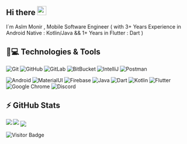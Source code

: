 ## Hi there <img src="https://media.giphy.com/media/hvRJCLFzcasrR4ia7z/giphy.gif" width="25px"></a>

I´m Aslm Monir , Mobile Software Engineer ( with 3+ Years Experience in Android Native : Kotlin/Java   &&  1+ Years in Flutter : Dart )

## 🚀💻 Technologies & Tools

  ![Git](https://img.shields.io/badge/-Git-black?style=flat-square&logo=git)
  ![GitHub](https://img.shields.io/badge/-GitHub-181717?style=flat-square&logo=github)
  ![GitLab](https://img.shields.io/badge/-GitLab-FCA121?style=flat-square&logo=gitlab)
  ![BitBucket](https://img.shields.io/badge/-BitBucket-darkblue?style=flat-square&logo=bitbucket)
  ![IntelliJ](https://img.shields.io/badge/-IntelliJ%20IDEA-black?style=flat-square&logo=jetbrains)
  ![Postman](https://img.shields.io/badge/Postman-black?style=flat-square&logo=postman)
  
  ![Android](https://img.shields.io/badge/Android-05150C?style=flat-square&logo=android)
  ![MaterialUI](https://img.shields.io/badge/-MatrialUI-0081CB?style=flat-square&logo=material-UI)
  ![Firebase](https://img.shields.io/badge/Firebase-black?style=flat-square&logo=firebase)
  ![Java](https://img.shields.io/badge/Java-orange?style=flat-square&logo=java)
  ![Dart](https://img.shields.io/badge/dart-%230175C2.svg?style=flat-square&logo=dart&logoColor=white)
  ![Kotlin]( https://img.shields.io/badge/Kotlin-black?style=flat-square&logo=kotlin)
  ![Flutter](https://img.shields.io/badge/Flutter-%2302569B.svg?style=flat-square&logo=Flutter&logoColor=white)
  ![Google Chrome](https://img.shields.io/badge/Chrome-black?style=flat-square&logo=google-chrome)
  ![Discord](https://img.shields.io/badge/Discord-black?style=flat-square&logo=discord)


## ⚡ GitHub Stats

<img align="left" src="https://github-readme-stats.vercel.app/api?username=Aslmmon&show_icons=true&count_private=true&theme=gruvbox" />
<img src="https://github-readme-stats.vercel.app/api/top-langs/?username=Aslmmon&layout=compact&count_private=true&theme=gruvbox" />
<a href="https://github.com/Aslmmon/Taskati" target="_blank"><img align="center" src="https://github-readme-stats.vercel.app/api/pin/?username=Aslmmon&repo=Taskati&theme=gruvbox""></a>

![Visitor Badge](https://visitor-badge.laobi.icu/badge?page_id=29543701)

